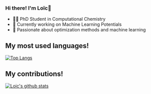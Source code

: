 ### Hi there! I'm Loïc👋
- 👨‍🔬 PhD Student in Computational Chemistry
- 🔭 Currently working on Machine Learning Potentials
- 🌟 Passionate about optimization methods and machine learning

## My most used languages!
[![Top Langs](https://github-readme-stats.vercel.app/api/top-langs/?username=lcdumort&hide=Jupyter%20Notebook)](https://github.com/anuraghazra/github-readme-stats)

## My contributions!
[![Loic's github stats](https://github-readme-stats.vercel.app/api?username=lcdumort&include_all_commits=true&count_private=true&show_icons=true&theme=radical&hide_rank=false)](https://github.com/anuraghazra/github-readme-stats)
